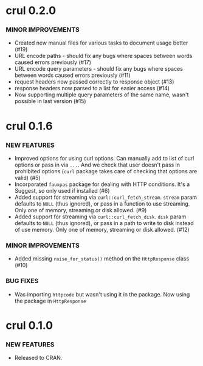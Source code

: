 crul 0.2.0
==========

### MINOR IMPROVEMENTS

* Created new manual files for various tasks to document
usage better (#19)
* URL encode paths - should fix any bugs where spaces between words 
caused errors previously (#17)
* URL encode query parameters - should fix any bugs where spaces between words 
caused errors previously (#11)
* request headers now passed correctly to response object (#13)
* response headers now parsed to a list for easier access (#14)
* Now supporting multiple query parameters of the same name, wasn't
possible in last version (#15)


crul 0.1.6
==========

### NEW FEATURES

* Improved options for using curl options. Can manually add
to list of curl options or pass in via `...`. And we 
check that user doesn't pass in prohibited options 
(`curl` package takes care of checking that options 
are valid) (#5)
* Incorporated `fauxpas` package for dealing with HTTP 
conditions. It's a Suggest, so only used if installed (#6)
* Added support for streaming via `curl::curl_fetch_stream`. 
`stream` param defaults to `NULL` (thus ignored), or pass in a 
function to use streaming. Only one of memory, streaming or 
disk allowed. (#9)
* Added support for streaming via `curl::curl_fetch_disk`. 
`disk` param defaults to `NULL` (thus ignored), or pass in a 
path to write to disk instead of use memory. Only one of memory, 
streaming or disk allowed. (#12)

### MINOR IMPROVEMENTS

* Added missing `raise_for_status()` method on the 
`HttpResponse` class (#10)

### BUG FIXES

* Was importing `httpcode` but wasn't using it in the package. 
Now using the package in `HttpResponse`


crul 0.1.0
==========

### NEW FEATURES

* Released to CRAN.
